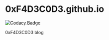 # 0xF4D3C0D3.github.io

[![Codacy Badge](https://api.codacy.com/project/badge/Grade/f673d96bccfb4d3689a604f416435d29)](https://app.codacy.com/app/0xF4D3C0D3/0xF4D3C0D3.github.io?utm_source=github.com&utm_medium=referral&utm_content=0xF4D3C0D3/0xF4D3C0D3.github.io&utm_campaign=Badge_Grade_Dashboard)

0xF4D3C0D3 blog
